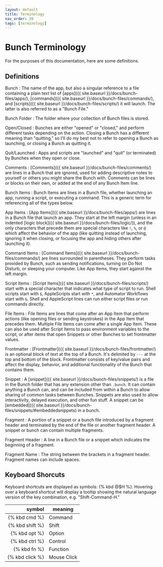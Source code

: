 ```yaml
---
layout: default
title: Terminology
nav_order: 20
tags: [terminology]
---
```

# Bunch Terminology

For the purposes of this documentation, here are some definitions.

## Definitions

Bunch
: The name of the app, but also a singular reference to a file containing a plain text list of [apps]({{ site.baseurl }}/docs/bunch-files/apps/), [commands]({{ site.baseurl }}/docs/bunch-files/commands/), and [scripts]({{ site.baseurl }}/docs/bunch-files/scripts/) it will launch. The latter is also referred to as a "Bunch File."

Bunch Folder
: The folder where your collection of Bunch files is stored.

Open/Closed
: Bunches are either "opened" or "closed," and perform different tasks depending on the action. Closing a Bunch has a different meaning than "quitting," so I'll do my best not to refer to opening a Bunch as launching, or closing a Bunch as quitting it.

Quit/Launched
: Apps and scripts are "launched" and "quit" (or terminated) by Bunches when they open or close.

Comments
: [Comments]({{ site.baseurl }}/docs/bunch-files/comments/) are lines in a Bunch that are ignored, used for adding descriptive notes to yourself or others you might share the Bunch with. Comments can be lines or blocks on their own, or added at the end of any Bunch Item line.

Bunch Items
: Bunch Items are lines in a Bunch file, whether launching an app, running a script, or executing a command. This is a generic term for referencing all of the types below.

App Items
: [App Items]({{ site.baseurl }}/docs/bunch-files/apps/) are lines in a Bunch file that launch an app. They start at the left margin (unless in an indented [logic block]({{ site.baseurl }}/docs/bunch-files/logic/)), and the only characters that precede them are special characters like `!`, `%`, or `@` which affect the behavior of the app (like quitting instead of launching, ignoring it when closing, or focusing the app and hiding others after launching it).

Command Items
: [Command Items]({{ site.baseurl }}/docs/bunch-files/commands/) are lines surrounded in parentheses. They perform tasks provided by Bunch, such as sending notifications, turning on Do Not Disturb, or sleeping your computer. Like App Items, they start against the left margin.

Script Items
: [Script Items]({{ site.baseurl }}/docs/bunch-files/scripts/) start with a special character that indicates what type of script to run. Shell scripts start with `$`, AppleScripts start with `*`, and Automator Workflows start with `&`. Shell and AppleScript lines can run either script files or run commands directly.

File Items
: File Items are lines that come after an App Item that perform actions (like opening files or sending keystrokes) in the App Item that precedes them. Multiple File Items can come after a single App Item. These can also be used after Script Items to pass environment variables to the script, or after items that open Snippets or other Bunches to set frontmatter values.

Frontmatter
: [Frontmatter]({{ site.baseurl }}/docs/bunch-files/frontmatter/) is an optional block of text at the top of a Bunch. It's delimited by `---` at the top and bottom of the block. Frontmatter consists of key/value pairs and affect the display, behavior, and additional functionality of the Bunch that contains them.

Snippet
: A [snippet]({{ site.baseurl }}/docs/bunch-files/snippets/) is a file in the Bunch folder that has any extension other than `.bunch`. It can contain anything a Bunch can, and can be included from within a Bunch to allow sharing of common tasks between Bunches. Snippets are also used to allow interactivity, delayed execution, and other fun stuff. A snippet can be [embedded]({{ site.baseurl }}/docs/bunch-files/snippets/#embeddedsnippets) in a bunch.

Fragment
: A portion of a snippet or a bunch file introduced by a fragment header and terminated by the end of the file or another fragment header. A snippet or bunch can contain multiple fragments.

Fragment Header
: A line in a Bunch file or a snippet which indicates the beginning of a fragment.

Fragment Name
: The string between the brackets in a fragment header. Fragment names can include spaces.


## Keyboard Shorcuts

Keyboard shortcuts are displayed as symbols: {% kbd @$H %}. Hovering over a keyboard shortcut will display a tooltip showing the natural language version of the key combination, e.g. "Shift-Command-H."

| symbol          | meaning       |
| -------:        | ------------- |
| {% kbd cmd %}   | Command       |
| {% kbd shift %} | Shift         |
| {% kbd opt %}   | Option        |
| {% kbd ctrl %}  | Control       |
| {% kbd fn %}    | Function      |
| {% kbd click %} | Mouse Click   |
